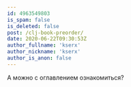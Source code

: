 ```yaml
---
id: 4963549803
is_spam: false
is_deleted: false
post: /clj-book-preorder/
date: 2020-06-22T09:30:53Z
author_fullname: 'kserx'
author_nickname: 'kserx'
author_is_anon: false
---
```


<p>А можно с оглавлением ознакомиться?</p>
